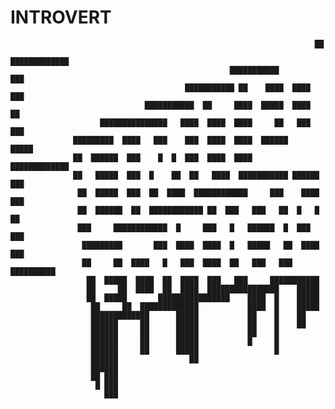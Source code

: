 # INTROVERT
            
                                                                                              
                                                                        ██                          
                                                              █████████████                         
                                                     ███████████        ███                         
                                           ███████████ ██    ████  ████  ███                        
                                  ███████████  ██     ████  █████  ████   ██                        
                        ███████████████   ████  ████  ████     ██   ███  ███                        
                  █████████  ████   ███    ███  ████  ████  ██████      █████                       
                  ██  ██████  ███    █  █  ███  ████  ████      █████████████                       
                  ██   █████  ███  █    ██  ██   ████  ███████████ ██████  ███                      
                   ██  █████  ███  ██  ████  ████████████     ███    ████  ███                      
                   ██  ██████  ██  ████████████ ██  ███   ███   ██  █   █   ██                      
                   ███     ████████████  █     ███   █   ██████  █  ███     ███                     
                    █████████       ███  ████  ████  █   █████   ██  ████   ███                     
                    ██     ██  ████   █   ███  ████  ██   ███   ███  ██████████                     
                     ██  █████  ████  ██  ████  ███   ███     ███████████                           
                     ██     ██  ████  ██  ████  ████████████████    █████                           
                     ██  █████       ████████████████    ████  █    █████                           
                      ██     ██  █████████████           ████  █    █████                           
                      █████████████      █████           ██    █    ██                              
                      ██████     ██      █████           ██    █    ██                              
                      ██████     ██      █████           ██    █                                    
                      ██████     ██      █████           █     █                                    
                      ██████     ██      █████                 █                                    
                      ██████                ██                                                      
                      ██████                                                                        
                      ██ ███                                                                        
                       █ ███                                                                        
                         ███                        





